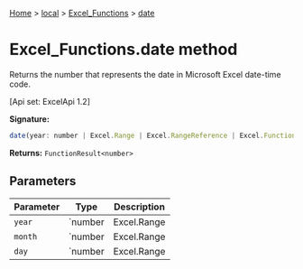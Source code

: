 [Home](./index) &gt; [local](local.md) &gt; [Excel\_Functions](local.excel_functions.md) &gt; [date](local.excel_functions.date.md)

# Excel\_Functions.date method

Returns the number that represents the date in Microsoft Excel date-time code. 

 \[Api set: ExcelApi 1.2\]

**Signature:**
```javascript
date(year: number | Excel.Range | Excel.RangeReference | Excel.FunctionResult<any>, month: number | Excel.Range | Excel.RangeReference | Excel.FunctionResult<any>, day: number | Excel.Range | Excel.RangeReference | Excel.FunctionResult<any>): FunctionResult<number>;
```
**Returns:** `FunctionResult<number>`

## Parameters

|  Parameter | Type | Description |
|  --- | --- | --- |
|  `year` | `number | Excel.Range | Excel.RangeReference | Excel.FunctionResult<any>` |  |
|  `month` | `number | Excel.Range | Excel.RangeReference | Excel.FunctionResult<any>` |  |
|  `day` | `number | Excel.Range | Excel.RangeReference | Excel.FunctionResult<any>` |  |

